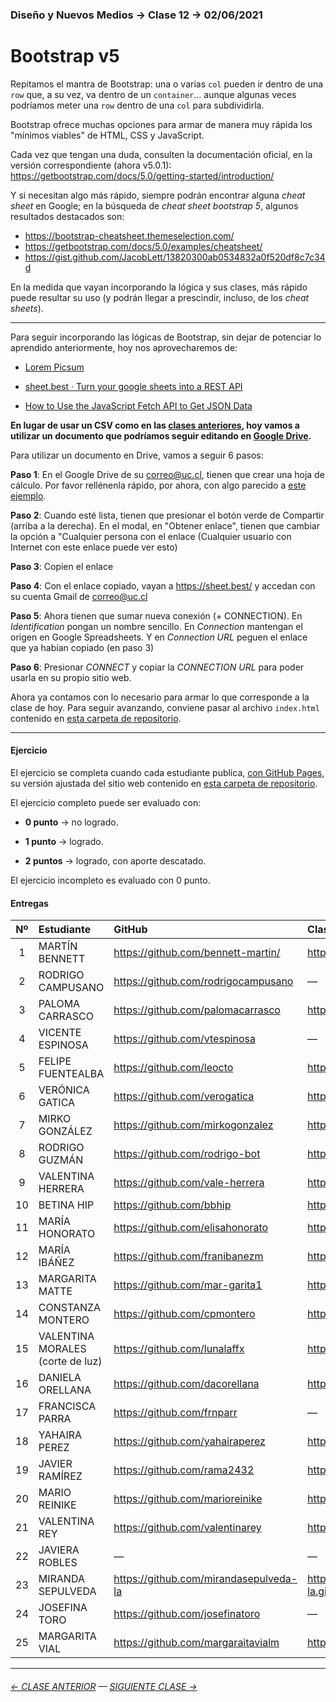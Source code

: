 ### Diseño y Nuevos Medios → Clase 12 → 02/06/2021

# Bootstrap v5

Repitamos el mantra de Bootstrap: una o varias `col` pueden ir dentro de una `row` que, a su vez, va dentro de un `container`… aunque algunas veces podríamos meter una `row` dentro de una `col` para subdividirla. 

Bootstrap ofrece muchas opciones para armar de manera muy rápida los "mínimos viables" de HTML, CSS y JavaScript.  

Cada vez que tengan una duda, consulten la documentación oficial, en la versión correspondiente (ahora v5.0.1): https://getbootstrap.com/docs/5.0/getting-started/introduction/

Y si necesitan algo más rápido, siempre podrán encontrar alguna *cheat sheet* en Google; en la búsqueda de *cheat sheet bootstrap 5*, algunos resultados destacados son:

- https://bootstrap-cheatsheet.themeselection.com/
- https://getbootstrap.com/docs/5.0/examples/cheatsheet/
- https://gist.github.com/JacobLett/13820300ab0534832a0f520df8c7c34d

En la medida que vayan incorporando la lógica y sus clases, más rápido puede resultar su uso (y podrán llegar a prescindir, incluso, de los *cheat sheets*).

- - - - - - - - -

Para seguir incorporando las lógicas de Bootstrap, sin dejar de potenciar lo aprendido anteriormente, hoy nos aprovecharemos de: 

- [Lorem Picsum](https://picsum.photos/)

- [sheet.best · Turn your google sheets into a REST API](https://sheet.best/) 

- [How to Use the JavaScript Fetch API to Get JSON Data](https://www.taniarascia.com/how-to-use-the-javascript-fetch-api-to-get-json-data/)

**En lugar de usar un CSV como en las [clases anteriores](https://github.com/profesorfaco/dno037-2021/edit/main/clase-11/), hoy vamos a utilizar un documento que podríamos seguir editando en [Google Drive](https://drive.google.com/drive/u/1/my-drive).** 

Para utilizar un documento en Drive, vamos a seguir 6 pasos:

**Paso 1**: En el Google Drive de su correo@uc.cl, tienen que crear una hoja de cálculo. Por favor rellénenla rápido, por ahora, con algo parecido a [este ejemplo](https://docs.google.com/spreadsheets/d/1AyafM2pAMhKWpv-QLPdZ3CHm6hNWSOWXQf6LkN_lexs/edit?usp=sharing).

**Paso 2**: Cuando esté lista, tienen que presionar el botón verde de Compartir (arriba a la derecha). En el modal, en "Obtener enlace", tienen que cambiar la opción a "Cualquier persona con el enlace (Cualquier usuario con Internet con este enlace puede ver esto)

**Paso 3**: Copien el enlace

**Paso 4**: Con el enlace copiado, vayan a https://sheet.best/ y accedan con su cuenta Gmail de correo@uc.cl

**Paso 5**: Ahora tienen que sumar nueva conexión (+ CONNECTION). En *Identification* pongan un nombre sencillo. En *Connection* mantengan el origen en Google Spreadsheets. Y en *Connection URL* peguen el enlace que ya habían copiado (en paso 3)

**Paso 6**: Presionar *CONNECT* y copiar la *CONNECTION URL* para poder usarla en su propio sitio web.

Ahora ya contamos con lo necesario para armar lo que corresponde a la clase de hoy. Para seguir avanzando, conviene pasar al archivo `index.html` contenido en [esta carpeta de repositorio](https://profesorfaco.github.io/dno037-2021/clase-12/index.html). 

- - - - - - - 

#### Ejercicio

El ejercicio se completa cuando cada estudiante publica, [con GitHub Pages](https://docs.github.com/es/free-pro-team@latest/github/working-with-github-pages/configuring-a-publishing-source-for-your-github-pages-site), su versión ajustada del sitio web contenido en [esta carpeta de repositorio](https://profesorfaco.github.io/dno037-2021/clase-12/).

El ejercicio completo puede ser evaluado con:

- **0 punto** → no logrado.

- **1 punto** → logrado.

- **2 puntos** → logrado, con aporte descatado.

El ejercicio incompleto es evaluado con 0 punto.

#### Entregas

| Nº   | Estudiante      | GitHub    | Clase 12 |
|:----:|:----------------|:----------|:-------------------|
| 1    | MARTÍN BENNETT | https://github.com/bennett-martin/ |https://bennett-martin.github.io/dno-clase12-02-06/ |
| 2    | RODRIGO CAMPUSANO | https://github.com/rodrigocampusano | — |
| 3    | PALOMA CARRASCO | https://github.com/palomacarrasco | https://palomacarrasco.github.io/dno037-clase-12/ |
| 4    | VICENTE ESPINOSA | https://github.com/vtespinosa | — |
| 5    | FELIPE FUENTEALBA | https://github.com/leocto | https://leocto.github.io/Nuevos_Medios_12/ |
| 6    | VERÓNICA GATICA | https://github.com/verogatica | https://verogatica.github.io/12clase_dno037/ |
| 7    | MIRKO GONZÁLEZ | https://github.com/mirkogonzalez | https://mirkogonzalez.github.io/clase_12/ |
| 8   | RODRIGO GUZMÁN | https://github.com/rodrigo-bot | https://rodrigo-bot.github.io/dno037-clase12/ |
| 9   | VALENTINA HERRERA | https://github.com/vale-herrera | https://vale-herrera.github.io/dno037-clase-12/ |
| 10   | BETINA HIP | https://github.com/bbhip | https://bbhip.github.io/dno-nuevos-medios-12/ |
| 11   | MARÍA HONORATO | https://github.com/elisahonorato | https://elisahonorato.github.io/elisahonoratolira/ |
| 12   | MARÍA IBÁÑEZ | https://github.com/franibanezm | https://franibanezm.github.io/clase_12/ |
| 13   | MARGARITA MATTE | https://github.com/mar-garita1 | https://mar-garita1.github.io/clase-12/ |
| 14   | CONSTANZA MONTERO | https://github.com/cpmontero | https://cpmontero.github.io/dno_nuevosmedios_clase12/ |
| 15   | VALENTINA MORALES (corte de luz) | https://github.com/lunalaffx | https://lunalaffx.github.io/DNO037-clase12/ |
| 16   | DANIELA ORELLANA | https://github.com/dacorellana | https://dacorellana.github.io/dno-medios-clase-12/ |
| 17   | FRANCISCA PARRA | https://github.com/frnparr | — |
| 18   | YAHAIRA PEREZ | https://github.com/yahairaperez | https://yahairaperez.github.io/clase00012/ |
| 19   | JAVIER RAMÍREZ | https://github.com/rama2432 | https://rama2432.github.io/DNO-clase12/ |
| 20   | MARIO REINIKE | https://github.com/marioreinike | https://marioreinike.github.io/dno037/clase-12/ |
| 21   | VALENTINA REY | https://github.com/valentinarey | https://valentinarey.github.io/clase_12/ |
| 22   | JAVIERA ROBLES | — | — |
| 23   | MIRANDA SEPULVEDA | https://github.com/mirandasepulveda-la | https://mirandasepulveda-la.github.io/actividad_clase_12/ |
| 24   | JOSEFINA TORO | https://github.com/josefinatoro | — |
| 25   | MARGARITA VIAL | https://github.com/margaraitavialm | https://margaraitavialm.github.io/dno_clase12/ |

- - - - - - - 

###### [← CLASE ANTERIOR](https://github.com/profesorfaco/dno037-2021/tree/main/clase-11) — [SIGUIENTE CLASE →](https://github.com/profesorfaco/dno037-2021/tree/main/clase-13)
